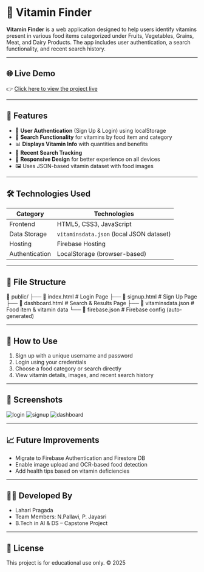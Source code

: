 # 🥗 Vitamin Finder

**Vitamin Finder** is a web application designed to help users identify vitamins present in various food items categorized under Fruits, Vegetables, Grains, Meat, and Dairy Products. The app includes user authentication, a search functionality, and recent search history.

---

## 🌐 Live Demo

👉 [Click here to view the project live](https://your-firebase-project.web.app)



---

## 🚀 Features

- 👤 **User Authentication** (Sign Up & Login) using localStorage
- 🔎 **Search Functionality** for vitamins by food item and category
- 📊 **Displays Vitamin Info** with quantities and benefits
- 🧠 **Recent Search Tracking**
- 📱 **Responsive Design** for better experience on all devices
- 🖼️ Uses JSON-based vitamin dataset with food images

---

## 🛠️ Technologies Used

| Category       | Technologies                             |
|----------------|------------------------------------------|
| Frontend       | HTML5, CSS3, JavaScript     |
| Data Storage   | `vitaminsdata.json` (local JSON dataset) |
| Hosting        | Firebase Hosting                         |
| Authentication | LocalStorage (browser-based)             |

---

## 📂 File Structure

📁 public/
├── 📄 index.html # Login Page
├── 📄 signup.html # Sign Up Page
├── 📄 dashboard.html # Search & Results Page
├── 📄 vitaminsdata.json # Food item & vitamin data
└── 📄 firebase.json # Firebase config (auto-generated)


---

## 🧪 How to Use

1. Sign up with a unique username and password
2. Login using your credentials
3. Choose a food category or search directly
4. View vitamin details, images, and recent search history

---

## 📸 Screenshots
![login](https://github.com/user-attachments/assets/1eade301-2838-4249-a28c-b69236df33b7)
![signup](https://github.com/user-attachments/assets/4c36b05d-dbe6-428b-bad1-f7cc79b0953f)
![dashboard](https://github.com/user-attachments/assets/35e1f423-7e23-4d53-81f7-7114c4c37ddc)



---

## 📈 Future Improvements

- Migrate to Firebase Authentication and Firestore DB
- Enable image upload and OCR-based food detection
- Add health tips based on vitamin deficiencies

---

## 👩‍💻 Developed By

- Lahari Pragada
- Team Members: N.Pallavi, P. Jayasri  
- B.Tech in AI & DS – Capstone Project

---

## 📄 License

This project is for educational use only. © 2025



